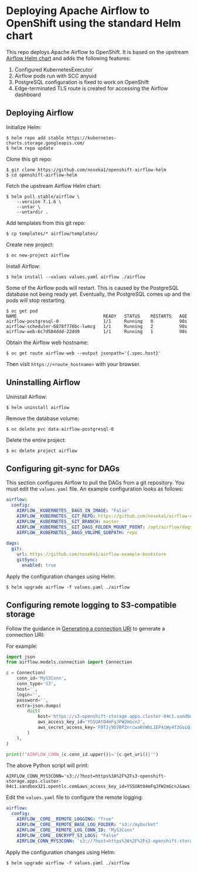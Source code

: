 # Deploying Apache Airflow to OpenShift using the standard Helm chart

This repo deploys Apache Airflow to OpenShift. It is based on the upstream [Airflow Helm chart](https://github.com/helm/charts/tree/master/stable/airflow) and adds the following features:

1. Configured KubernetesExecutor
2. Airflow pods run with SCC anyuid
3. PostgreSQL configuration is fixed to work on OpenShift
4. Edge-terminated TLS route is created for accessing the Airflow dashboard

## Deploying Airflow

Initialize Helm:

```
$ helm repo add stable https://kubernetes-charts.storage.googleapis.com/
$ helm repo update
```

Clone this git repo:

```
$ git clone https://github.com/noseka1/openshift-airflow-helm
$ cd openshift-airflow-helm
```

Fetch the upstream Airflow Helm chart:

```
$ helm pull stable/airflow \
    --version 7.1.6 \
    --untar \
    --untardir .
```

Add templates from this git repo:

```
$ cp templates/* airflow/templates/
```

Create new project:

```
$ oc new-project airflow
```

Install Airflow:

```
$ helm install --values values.yaml airflow ./airflow
```

Some of the Airflow pods will restart. This is caused by the PostgreSQL database not being ready yet. Eventually, the PostgreSQL comes up and the pods will stop restarting.

```
$ oc get pod
NAME                                 READY   STATUS    RESTARTS   AGE
airflow-postgresql-0                 1/1     Running   0          90s
airflow-scheduler-6878f776bc-lwmcg   1/1     Running   2          90s
airflow-web-6c7d584ddd-22dd9         1/1     Running   1          90s
```

Obtain the Airflow web hostname:
```
$ oc get route airflow-web --output jsonpath='{.spec.host}'
```

Then visit `https://<route_hostname>` with your browser.

## Uninstalling Airflow

Uninstall Airflow:

```
$ helm uninstall airflow
```

Remove the database volume:

```
$ oc delete pvc data-airflow-postgresql-0
```

Delete the entire project:

```
$ oc delete project airflow
```

## Configuring git-sync for DAGs

This section configures Airflow to pull the DAGs from a git repository. You must edit the `values.yaml` file. An example configuration looks as follows:

```yaml
airflow:
  config:
    AIRFLOW__KUBERNETES__DAGS_IN_IMAGE: "False"
    AIRFLOW__KUBERNETES__GIT_REPO: https://github.com/noseka1/airflow-example-bookstore
    AIRFLOW__KUBERNETES__GIT_BRANCH: master
    AIRFLOW__KUBERNETES__GIT_DAGS_FOLDER_MOUNT_POINT: /opt/airflow/dags
    AIRFLOW__KUBERNETES__DAGS_VOLUME_SUBPATH: repo
    
dags:
  git:
    url: https://github.com/noseka1/airflow-example-bookstore
    gitSync:
      enabled: true
```

Apply the configuration changes using Helm:

```
$ helm upgrade airflow -f values.yaml ./airflow
```

## Configuring remote logging to S3-compatible storage

Follow the guidance in [Generating a connection URI](https://airflow.apache.org/docs/stable/howto/connection/index.html#generating-a-connection-uri) to generate a connection URI:

For example:
```python
import json
from airflow.models.connection import Connection

c = Connection(
    conn_id='MyS3Conn',
    conn_type='S3',
    host='',
    login='',
    password='',
    extra=json.dumps(
        dict(
            host='https://s3-openshift-storage.apps.cluster-04c1.sandbox321.opentlc.com',
            aws_access_key_id='YSSUAtO4mFqJFW2mGcnJ',
            aws_secret_access_key='F0TJj9O7BP2nrcwaKVWbL1EP4iWy4f3GoiQIt+eM'
        )
    ),
)

print(f"AIRFLOW_CONN_{c.conn_id.upper()}='{c.get_uri()}'")
```
The above Python script will print:

```
AIRFLOW_CONN_MYS3CONN='s3://?host=https%3A%2F%2Fs3-openshift-storage.apps.cluster-04c1.sandbox321.opentlc.com&aws_access_key_id=YSSUAtO4mFqJFW2mGcnJ&aws_secret_access_key=F0TJj9O7BP2nrcwaKVWbL1EP4iWy4f3GoiQIt%2BeM'
```

Edit the `values.yaml` file to configure the remote logging:

```yaml
airflow:
  config:
    AIRFLOW__CORE__REMOTE_LOGGING: "True"
    AIRFLOW__CORE__REMOTE_BASE_LOG_FOLDER: "s3://mybucket"
    AIRFLOW__CORE__REMOTE_LOG_CONN_ID: "MyS3Conn"
    AIRFLOW__CORE__ENCRYPT_S3_LOGS: "False"
    AIRFLOW_CONN_MYS3CONN: 's3://?host=https%3A%2F%2Fs3-openshift-storage.apps.cluster-04c1.sandbox321.opentlc.com&aws_access_key_id=YSSUAtO4mFqJFW2mGcnJ&aws_secret_access_key=F0TJj9O7BP2nrcwaKVWbL1EP4iWy4f3GoiQIt%2BeM'
```

Apply the configuration changes using Helm:

```
$ helm upgrade airflow -f values.yaml ./airflow
```
